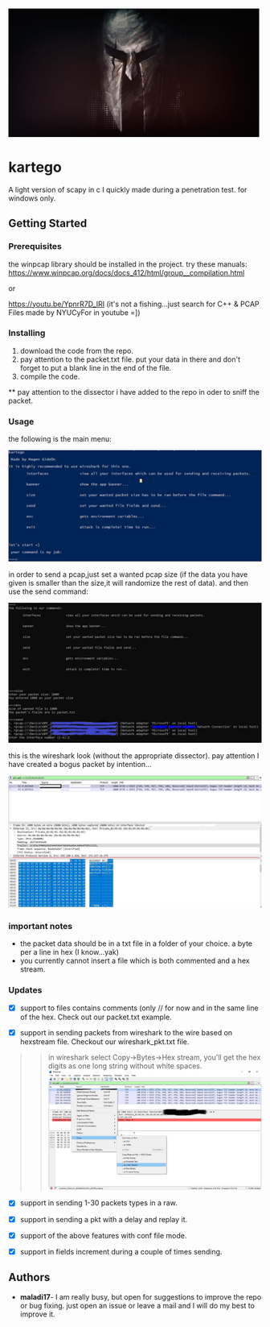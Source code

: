![icon](https://github.com/maladi17/kartego/blob/master/IMG_20200828_015910.jpg)
# kartego

A light version of scapy in c  I quickly made during a penetration test.  for windows only.

## Getting Started


### Prerequisites

the winpcap library should be installed in the project.
try these manuals:
      https://www.winpcap.org/docs/docs_412/html/group__compilation.html
      
  or 
  
  
  
 https://youtu.be/YpnrR7D_lRI       (it's not a fishing...just search for C++ & PCAP Files made by NYUCyFor in youtube =])
      
  
  
### Installing

1.  download the code from the repo.
2.  pay attention to the packet.txt file. put your data in there and don't forget to put a blank line in the end of the file.
3.  compile the code.

** pay attention to the dissector i have added to the repo in oder to sniff the packet.

### Usage

the following is the main menu:

![main menu](https://github.com/maladi17/kartego/blob/master/man.PNG)

in order to send a pcap,just set a wanted pcap size (if the data you have given is smaller than the size,it will randomize the rest of data). and then use the send command:

![send](https://github.com/maladi17/kartego/blob/master/send.JPG)

this is the wireshark look (without the appropriate dissector). pay attention I have created a bogus packet by intention...

![send](https://github.com/maladi17/kartego/blob/master/pcap.JPG)

### important notes
- the packet data should be in a txt file in a folder of your choice. a byte per a line in hex (I know...yak)
 - you currently cannot  insert a file which is both commented and a hex stream.

### Updates

- [x] support to files contains comments (only // for now and in the same line of the hex. Check out our packet.txt example.

- [x] support in sending packets from wireshark to the wire based on hexstream file.
Checkout our wireshark_pkt.txt file.
>> in wireshark select Copy->Bytes->Hex stream, you'll get the hex digits as one long string without white spaces.
![filter](https://github.com/maladi17/kartego/blob/master/wireshark_filter.jpg)

- [x] support in sending 1-30 packets types in a raw.

- [x] support in sending a pkt with a delay and replay it.

- [x] support of the above features with conf file mode.

- [x] support in fields increment during a couple of times sending.

## Authors

* **maladi17**- I am really busy, but open for suggestions to improve the repo or bug fixing. just open an issue or leave a mail and I will do my best to improve it.
